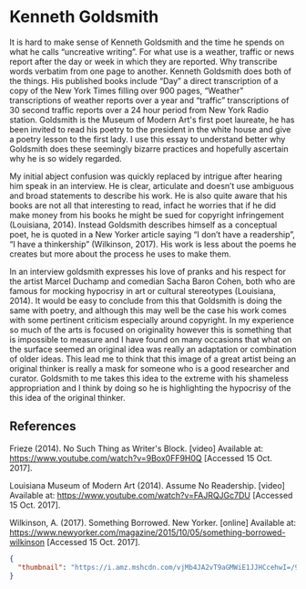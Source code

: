 # Kenneth Goldsmith
It is hard to make sense of Kenneth Goldsmith and the time he spends on what he calls “uncreative writing”. For what use is a weather, traffic or news report after the day or week in which they are reported. Why transcribe words verbatim from one page to another. Kenneth Goldsmith does both of the things. His published books include “Day” a direct transcription of a copy of the New York Times filling over 900 pages, “Weather” transcriptions of weather reports over a year and “traffic” transcriptions of 30 second traffic reports over a 24 hour period from New York Radio station. Goldsmith is the Museum of Modern Art's first poet laureate, he has been invited to read his poetry to the president in the white house and give a poetry lesson to the first lady. I use this essay to understand better why Goldsmith does these seemingly bizarre practices and hopefully ascertain why he is so widely regarded.

My initial abject confusion was quickly replaced by intrigue after hearing him speak in an interview. He is clear, articulate and doesn’t use ambiguous and broad statements to describe his work. He is also quite aware that his books are not all that interesting to read, infact he worries that if he did make money from his books he might be sued for copyright infringement (Louisiana, 2014). Instead Goldsmith describes himself as a conceptual poet, he is quoted in a New Yorker article saying “I don’t have a readership”, “I have a thinkership”  (Wilkinson, 2017). His work is less about the poems he creates but more about the process he uses to make them.

In an interview goldsmith expresses his love of pranks and his respect for the artist Marcel Duchamp and comedian Sacha Baron Cohen, both who are famous for mocking hypocrisy in art or cultural stereotypes (Louisiana, 2014). It would be easy to conclude from this that Goldsmith is doing the same with poetry, and although this may well be the case his work comes with some pertinent criticism especially around copyright. In my experience so much of the arts is focused on originality however this is something that is impossible to measure and I have found on many occasions that what on the surface seemed an original idea was really an adaptation or combination of older ideas. This lead me to think that this image of a great artist being an original thinker is really a mask for someone who is a good researcher and curator. Goldsmith to me takes this idea to the extreme with his shameless appropriation and I think by doing so he is highlighting the hypocrisy of the this idea of the original thinker.

## References

Frieze (2014). No Such Thing as Writer's Block. [video] Available at: https://www.youtube.com/watch?v=9Box0FF9H0Q [Accessed 15 Oct. 2017].

Louisiana Museum of Modern Art (2014). Assume No Readership. [video] Available at: https://www.youtube.com/watch?v=FAJRQJGc7DU [Accessed 15 Oct. 2017].

Wilkinson, A. (2017). Something Borrowed. New Yorker. [online] Available at: https://www.newyorker.com/magazine/2015/10/05/something-borrowed-wilkinson [Accessed 15 Oct. 2017].



```json
{
  "thumbnail": "https://i.amz.mshcdn.com/vjMb4JA2vT9aGMWiE1JJHCcehwI=/950x534/filters:quality(90)/https%3A%2F%2Fblueprint-api-production.s3.amazonaws.com%2Fuploads%2Fcard%2Fimage%2F188327%2FGettyImages-174509399.jpg"
}
```



